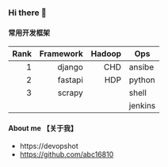 ### Hi there 👋

<!--
**abc16810/abc16810** is a ✨ _special_ ✨ repository because its `README.md` (this file) appears on your GitHub profile.

Here are some ideas to get you started:

- 🔭 I’m currently working on ...
- 🌱 I’m currently learning ...
- 👯 I’m looking to collaborate on ...
- 🤔 I’m looking for help with ...
- 💬 Ask me about ...
- 📫 How to reach me: ...
- 😄 Pronouns: ...
- ⚡ Fun fact: ...
-->

#### 常用开发框架

| Rank | Framework | Hadoop   |  Ops     |
|-----:|----------:|---------:| ---------|
|     1| django    |   CHD    |   ansibe |
|     2| fastapi   |   HDP    |   python |
|     3| scrapy    |          |   shell  |
|      |           |             |   jenkins |    
#### About me 【关于我】
- https://devopshot
- https://github.com/abc16810
